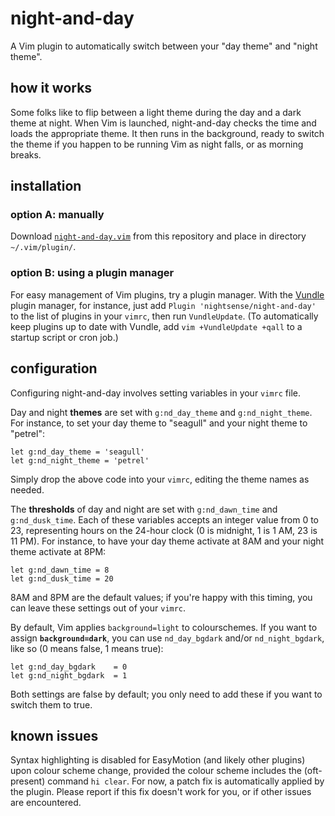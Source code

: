 # night-and-day

A Vim plugin to automatically switch between your "day theme" and "night theme".

## how it works

Some folks like to flip between a light theme during the day and a dark theme at night. When Vim is launched, night-and-day checks the time and loads the appropriate theme. It then runs in the background, ready to switch the theme if you happen to be running Vim as night falls, or as morning breaks.

## installation

### option A: manually

Download [`night-and-day.vim`](https://raw.githubusercontent.com/nightsense/night-and-day/master/plugin/night-and-day.vim) from this repository and place in directory `~/.vim/plugin/`.

### option B: using a plugin manager

For easy management of Vim plugins, try a plugin manager. With the [Vundle](https://github.com/VundleVim/Vundle.vim) plugin manager, for instance, just add `Plugin 'nightsense/night-and-day'` to the list of plugins in your `vimrc`, then run `VundleUpdate`. (To automatically keep plugins up to date with Vundle, add `vim +VundleUpdate +qall` to a startup script or cron job.)

## configuration

Configuring night-and-day involves setting variables in your `vimrc` file.

Day and night **themes** are set with `g:nd_day_theme` and `g:nd_night_theme`. For instance, to set your day theme to "seagull" and your night theme to "petrel":

~~~
let g:nd_day_theme = 'seagull'
let g:nd_night_theme = 'petrel'
~~~

Simply drop the above code into your `vimrc`, editing the theme names as needed.

The **thresholds** of day and night are set with `g:nd_dawn_time` and `g:nd_dusk_time`. Each of these variables accepts an integer value from 0 to 23, representing hours on the 24-hour clock (0 is midnight, 1 is 1 AM, 23 is 11 PM). For instance, to have your day theme activate at 8AM and your night theme activate at 8PM:

~~~
let g:nd_dawn_time = 8
let g:nd_dusk_time = 20
~~~

8AM and 8PM are the default values; if you're happy with this timing, you can leave these settings out of your `vimrc`.

By default, Vim applies `background=light` to colourschemes. If you want to assign **`background=dark`**, you can use `nd_day_bgdark` and/or `nd_night_bgdark`, like so (0 means false, 1 means true):

~~~
let g:nd_day_bgdark    = 0
let g:nd_night_bgdark  = 1
~~~

Both settings are false by default; you only need to add these if you want to switch them to true.

## known issues

Syntax highlighting is disabled for EasyMotion (and likely other plugins) upon colour scheme change, provided the colour scheme includes the (oft-present) command `hi clear`. For now, a patch fix is automatically applied by the plugin. Please report if this fix doesn't work for you, or if other issues are encountered.
